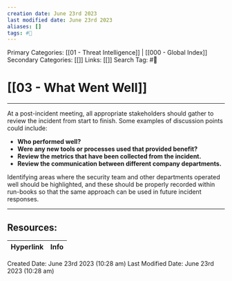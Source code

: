 ```yaml
---
creation date: June 23rd 2023
last modified date: June 23rd 2023
aliases: []
tags: #📖
---
```


Primary Categories: [[01 - Threat Intelligence]] | [[000 - Global Index]] 
Secondary Categories: [[]] 
Links: [[]] 
Search Tag: #📖  

# [[03 - What Went Well]]  
---

At a post-incident meeting, all appropriate stakeholders should gather to review the incident from start to finish. Some examples of discussion points could include:

- **Who performed well?**
- **Were any new tools or processes used that provided benefit?**
- **Review the metrics that have been collected from the incident.**
- **Review the communication between different company departments.**

Identifying areas where the security team and other departments operated well should be highlighted, and these should be properly recorded within run-books so that the same approach can be used in future incident responses.


___

## Resources:

| Hyperlink | Info |
| --------- | ---- |


Created Date: June 23rd 2023 (10:28 am) 
Last Modified Date: June 23rd 2023 (10:28 am)
